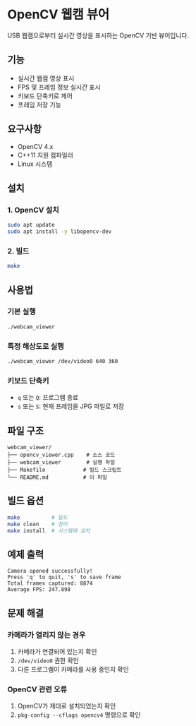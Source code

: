 # OpenCV 웹캠 뷰어

USB 웹캠으로부터 실시간 영상을 표시하는 OpenCV 기반 뷰어입니다.

## 기능

- 실시간 웹캠 영상 표시
- FPS 및 프레임 정보 실시간 표시
- 키보드 단축키로 제어
- 프레임 저장 기능

## 요구사항

- OpenCV 4.x
- C++11 지원 컴파일러
- Linux 시스템

## 설치

### 1. OpenCV 설치
```bash
sudo apt update
sudo apt install -y libopencv-dev
```

### 2. 빌드
```bash
make
```

## 사용법

### 기본 실행
```bash
./webcam_viewer
```

### 특정 해상도로 실행
```bash
./webcam_viewer /dev/video0 640 360
```

### 키보드 단축키
- `q` 또는 `Q`: 프로그램 종료
- `s` 또는 `S`: 현재 프레임을 JPG 파일로 저장

## 파일 구조

```
webcam_viewer/
├── opencv_viewer.cpp    # 소스 코드
├── webcam_viewer        # 실행 파일
├── Makefile            # 빌드 스크립트
└── README.md           # 이 파일
```

## 빌드 옵션

```bash
make          # 빌드
make clean    # 정리
make install  # 시스템에 설치
```

## 예제 출력

```
Camera opened successfully!
Press 'q' to quit, 's' to save frame
Total frames captured: 8874
Average FPS: 247.898
```

## 문제 해결

### 카메라가 열리지 않는 경우
1. 카메라가 연결되어 있는지 확인
2. `/dev/video0` 권한 확인
3. 다른 프로그램이 카메라를 사용 중인지 확인

### OpenCV 관련 오류
1. OpenCV가 제대로 설치되었는지 확인
2. `pkg-config --cflags opencv4` 명령으로 확인 